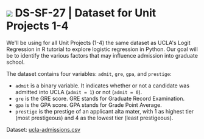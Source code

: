 # ![](https://ga-dash.s3.amazonaws.com/production/assets/logo-9f88ae6c9c3871690e33280fcf557f33.png) DS-SF-27 | Dataset for Unit Projects 1-4

We'll be using for all Unit Projects (1-4) the same dataset as UCLA's Logit Regression in R tutorial to explore logistic regression in Python.  Our goal will be to identify the various factors that may influence admission into graduate school.

The dataset contains four variables: `admit`, `gre`, `gpa`, and `prestige`:
- `admit` is a binary variable.  It indicates whether or not a candidate was admitted into UCLA (`admit = 1`) or not (`admit = 0`).
- `gre` is the GRE score.  GRE stands for Graduate Record Examination.
- `gpa` is the GPA score.  GPA stands for Grade Point Average.
- `prestige` is the prestige of an applicant alta mater, with 1 as highest tier (most prestigeous) and 4 as the lowest tier (least prestigeous).

Dataset: [ucla-admissions.csv](./ucla-admissions.csv)
